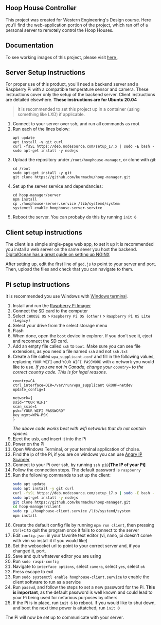 ## Hoop House Controller

This project was created for Western Engineering's Design course. Here you'll find the web-application portion of the project, which ran off of a personal server to remotely control the Hoop Houses. 


## Documentation

To see working images of this project, please visit <a href="https://davidtam.me/project_pages/hoophouse"> here </a>.

## Server Setup Instructions

For proper use of this product, you'll need a backend server and a Raspberry Pi with a compatible temperature sensor and camera.
These instructions cover only the setup of the backend server. Client instructions are detailed elsewhere. **These instructions are for Ubuntu 20.04**

> It is recommended to set this project up in a container (using something like LXD) if applicable.

1. Connect to your server over ssh, and run all commands as root.
2. Run each of the lines below:
   ```shell 
   apt update
   apt install -y git curl
   curl -fsSL https://deb.nodesource.com/setup_17.x | sudo -E bash -
   sudo apt-get install -y nodejs
   ```
3. Upload the repository under `/root/hoophouse-manager`, or clone with git:
   ```
   cd /root
   sudo apt-get install -y git
   git clone https://github.com/kurmachu/hoop-manager.git
   ```
4. Set up the server service and dependancies:
   ```
   cd hoop-manager/server
   npm install
   cp ./hoophouse-server.service /lib/systemd/system
   systemctl enable hoophouse-server.service
   ```
5. Reboot the server. You can probaby do this by running `init 6`

## Client setup instructions

The client is a simple single-page web app, to set it up it is recommended you install a web server on the same sever you host the backend. [DigitalOcean has a great guide on setting up NGINX](https://www.digitalocean.com/community/tutorials/how-to-install-nginx-on-ubuntu-20-04)

After setting up, edit the first line of `god.js` to point to your server and port. Then, upload the files and check that you can navigate to them.

## Pi setup instructions

It is recommended you use Windows with [Windows terminal](https://www.microsoft.com/en-us/p/windows-terminal/9n0dx20hk701).

1. Install and run the [Raspberry Pi Imager](https://www.raspberrypi.com/software/)
2. Connect the SD card to the computer
3. Select `CHOOSE OS` > `Raspberry Pi OS (other)` > `Raspberry Pi OS Lite (Legacy)`
4. Select your drive from the select storage menu
5. Flash
6. When done, open the `boot` device in explorer. If you don't see it, eject and reconnect the SD card.
7. Add an empty file called `ssh` to `boot`. Make sure you can see file extensions, as you need a file named `ssh` and not `ssh.txt`
8. Create a file called `wpa_supplicant.conf` and fill in the following values, replacing `YOUR WIFI` and `YOUR WIFI PASSWORD` with a network you would like to use. _If you are not in Canada, change your `country=` to the correct country code. This is for legal reasons._
   ```
   country=CA
   ctrl_interface=DIR=/var/run/wpa_supplicant GROUP=netdev
   update_config=1
   
   network={
   ssid="YOUR WIFI"
   scan_ssid=1
   psk="YOUR WIFI PASSWORD"
   key_mgmt=WPA-PSK
   }
   ```
   _The above code works best with wifi networks that do not contain spaces._
9. Eject the usb, and insert it into the Pi
10. Power on the Pi
11. Open Windows Terminal, or your terminal application of choise.
12. Find the ip of the Pi, if you are on windows you can use [Angry IP Scanner](https://angryip.org/)
13. Connect to your Pi over ssh, by running `ssh pi@`**[The IP of your Pi]**
14. Follow the connection steps. The default password is `raspberry`
15. Run the following commands to set up the client:
    ```bash
    sudo apt update
    sudo apt install -y git curl
    curl -fsSL https://deb.nodesource.com/setup_17.x | sudo -E bash -
    sudo apt-get install -y nodejs
    git clone https://github.com/kurmachu/hoop-manager.git
    cd hoop-manager/client
    sudo cp ./hoophouse-client.service /lib/systemd/system
    npm install
    ```
16. Create the default config file by running `npm run client`, then pressing `Ctrl+C` to quit the program once it fails to connect to the server
17. Edit `config.json` in your favorite text editor (vi, nano, pi doesn't come with vim so install it if you would like)
18. Set the websocket url to point to your correct server and, if you changed it, port.
19. Save and quit whatever editor you are using
20. Run `sudo raspi-config`
21. Navigate to `interface options`, select `camera`, select `yes`, select `ok`
22. Press escape to exit
23. Run `sudo systemctl enable hoophouse-client.service` to enable the client software to run as a service
24. Run `passwd`, and follow the steps to set a new password for the Pi. **This is important**, as the default password is well known and could lead to your Pi being used for nefarious purposes by others.
25. If the Pi is in place, run `init 6` to reboot. If you would like to shut down, and boot the next time power is attatched, run `init 0`

The Pi will now be set up to communicate with your server.
